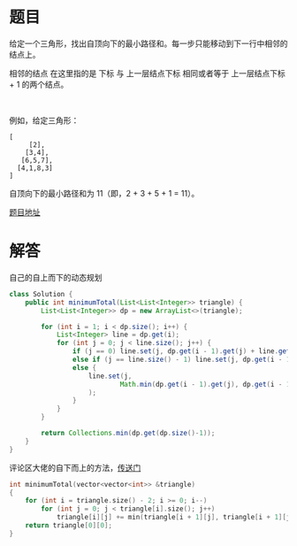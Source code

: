 # 题目

给定一个三角形，找出自顶向下的最小路径和。每一步只能移动到下一行中相邻的结点上。

相邻的结点 在这里指的是 下标 与 上一层结点下标 相同或者等于 上一层结点下标 + 1 的两个结点。

 

例如，给定三角形：

    [
         [2],
        [3,4],
       [6,5,7],
      [4,1,8,3]
    ]
    
自顶向下的最小路径和为 11（即，2 + 3 + 5 + 1 = 11）。

[题目地址](https://leetcode-cn.com/problems/triangle/)

# 解答

自己的自上而下的动态规划
```java
class Solution {
    public int minimumTotal(List<List<Integer>> triangle) {
        List<List<Integer>> dp = new ArrayList<>(triangle);

        for (int i = 1; i < dp.size(); i++) {
            List<Integer> line = dp.get(i);
            for (int j = 0; j < line.size(); j++) {
                if (j == 0) line.set(j, dp.get(i - 1).get(j) + line.get(j));
                else if (j == line.size() - 1) line.set(j, dp.get(i - 1).get(j - 1) + line.get(j));
                else {
                    line.set(j,
                            Math.min(dp.get(i - 1).get(j), dp.get(i - 1).get(j - 1)) + line.get(j)
                    );
                }
            }
        }

        return Collections.min(dp.get(dp.size()-1));
    }
}
```

评论区大佬的自下而上的方法，[传送门](https://leetcode-cn.com/problems/triangle/comments/2532)
```cpp
int minimumTotal(vector<vector<int>> &triangle)
{
    for (int i = triangle.size() - 2; i >= 0; i--)
        for (int j = 0; j < triangle[i].size(); j++)
            triangle[i][j] += min(triangle[i + 1][j], triangle[i + 1][j + 1]);
    return triangle[0][0];
}
```
